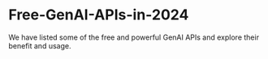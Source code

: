 # Free-GenAI-APIs-in-2024
We have listed some of the free and powerful GenAI APIs and explore their benefit and usage.
